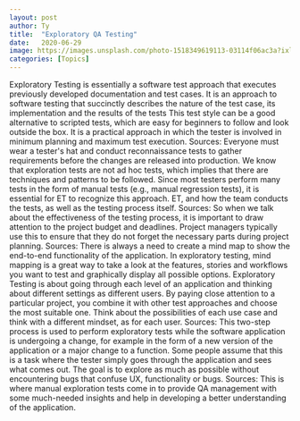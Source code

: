```yaml
---
layout: post
author: Ty
title:  "Exploratory QA Testing"
date:   2020-06-29 
image: https://images.unsplash.com/photo-1518349619113-03114f06ac3a?ixlib=rb-1.2.1&ixid=eyJhcHBfaWQiOjEyMDd9&auto=format&fit=crop&w=1350&q=80
categories: [Topics]
---
```



Exploratory Testing is essentially a software test approach that executes previously developed documentation and test cases. It is an approach to software testing that succinctly describes the nature of the test case, its implementation and the results of the tests
This test style can be a good alternative to scripted tests, which are easy for beginners to follow and look outside the box. It is a practical approach in which the tester is involved in minimum planning and maximum test execution. Sources: 
Everyone must wear a tester's hat and conduct reconnaissance tests to gather requirements before the changes are released into production. We know that exploration tests are not ad hoc tests, which implies that there are techniques and patterns to be followed. Since most testers perform many tests in the form of manual tests (e.g., manual regression tests), it is essential for ET to recognize this approach. ET, and how the team conducts the tests, as well as the testing process itself. Sources: 
So when we talk about the effectiveness of the testing process, it is important to draw attention to the project budget and deadlines. Project managers typically use this to ensure that they do not forget the necessary parts during project planning. Sources: 
There is always a need to create a mind map to show the end-to-end functionality of the application. In exploratory testing, mind mapping is a great way to take a look at the features, stories and workflows you want to test and graphically display all possible options. Exploratory Testing is about going through each level of an application and thinking about different settings as different users. By paying close attention to a particular project, you combine it with other test approaches and choose the most suitable one. Think about the possibilities of each use case and think with a different mindset, as for each user. Sources: 
This two-step process is used to perform exploratory tests while the software application is undergoing a change, for example in the form of a new version of the application or a major change to a function. 
Some people assume that this is a task where the tester simply goes through the application and sees what comes out. The goal is to explore as much as possible without encountering bugs that confuse UX, functionality or bugs. Sources: 
This is where manual exploration tests come in to provide QA management with some much-needed insights and help in developing a better understanding of the application. 
 

